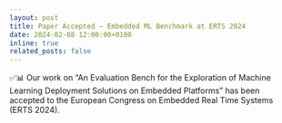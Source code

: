 ```yaml
---
layout: post
title: Paper Accepted — Embedded ML Benchmark at ERTS 2024
date: 2024-02-08 12:00:00+0100
inline: true
related_posts: false
---
```


✅📊 Our work on “An Evaluation Bench for the Exploration of Machine Learning Deployment Solutions on Embedded Platforms” has been accepted to the European Congress on Embedded Real Time Systems (ERTS 2024).

